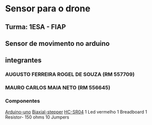 # Sensor para o drone
## Turma: 1ESA - FIAP
## Sensor de movimento no arduino 

## integrantes
### AUGUSTO FERREIRA ROGEL DE SOUZA (RM 557709)
### MAURO CARLOS MAIA NETO (RM 556645)


### Componentes 
[Arduino-uno](https://docs.wokwi.com/pt-BR/parts/wokwi-arduino-uno)
[Biaxial-stepper](https://docs.wokwi.com/pt-BR/parts/wokwi-biaxial-stepper)
[HC-SR04](https://docs.wokwi.com/pt-BR/parts/wokwi-hc-sr04)
1 Led vermelho
1 Breadboard
1 Resistor- 150 ohms
10 Jumpers